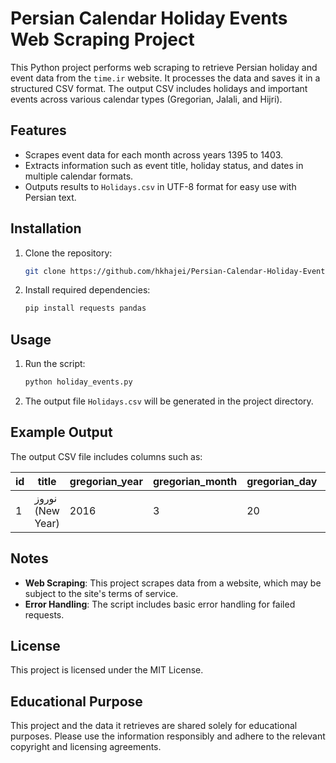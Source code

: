 # Persian Calendar Holiday Events Web Scraping Project

This Python project performs web scraping to retrieve Persian holiday and event data from the `time.ir` website. It processes the data and saves it in a structured CSV format. The output CSV includes holidays and important events across various calendar types (Gregorian, Jalali, and Hijri).

## Features

- Scrapes event data for each month across years 1395 to 1403.
- Extracts information such as event title, holiday status, and dates in multiple calendar formats.
- Outputs results to `Holidays.csv` in UTF-8 format for easy use with Persian text.

## Installation

1. Clone the repository:
    ```bash
    git clone https://github.com/hkhajei/Persian-Calendar-Holiday-Events-Web-Scraping-Project.git
    ```
2. Install required dependencies:
    ```bash
    pip install requests pandas
    ```

## Usage

1. Run the script:
    ```bash
    python holiday_events.py
    ```
2. The output file `Holidays.csv` will be generated in the project directory.

## Example Output

The output CSV file includes columns such as:

| id  | title                    | gregorian_year | gregorian_month | gregorian_day | jalali_year | jalali_month | jalali_day | hijri_year | hijri_month | hijri_day | is_holiday | event_type |
| --- | ------------------------- | -------------- | --------------- | ------------- | ----------- | ------------ | ---------- | ---------- | ----------- | --------- | ---------- | ---------- |
| 1   | نوروز (New Year)         | 2016          | 3               | 20            | 1395        | 1            | 1          | 1437       | 6           | 10        | TRUE       | Holiday    |

## Notes

- **Web Scraping**: This project scrapes data from a website, which may be subject to the site's terms of service.
- **Error Handling**: The script includes basic error handling for failed requests.

## License

This project is licensed under the MIT License.

## Educational Purpose

This project and the data it retrieves are shared solely for educational purposes. Please use the information responsibly and adhere to the relevant copyright and licensing agreements.

